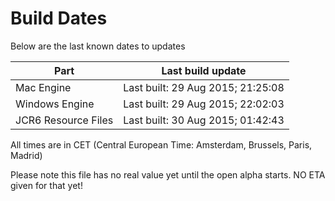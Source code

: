 # Build Dates

Below are the last known dates to updates

Part | Last build update
-----|-----
Mac Engine | Last built: 29 Aug 2015; 21:25:08
Windows Engine | Last built: 29 Aug 2015; 22:02:03
JCR6 Resource Files | Last built: 30 Aug 2015; 01:42:43
All times are in CET (Central European Time: Amsterdam, Brussels, Paris, Madrid)


Please note this file has no real value yet until the open alpha starts. NO ETA given for that yet!
